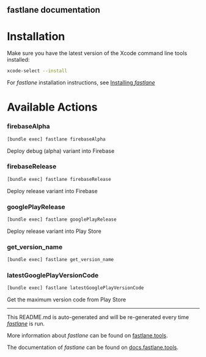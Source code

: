fastlane documentation
----

# Installation

Make sure you have the latest version of the Xcode command line tools installed:

```sh
xcode-select --install
```

For _fastlane_ installation instructions, see [Installing _fastlane_](https://docs.fastlane.tools/#installing-fastlane)

# Available Actions

### firebaseAlpha

```sh
[bundle exec] fastlane firebaseAlpha
```

Deploy debug (alpha) variant into Firebase

### firebaseRelease

```sh
[bundle exec] fastlane firebaseRelease
```

Deploy release variant into Firebase

### googlePlayRelease

```sh
[bundle exec] fastlane googlePlayRelease
```

Deploy release variant into Play Store

### get_version_name

```sh
[bundle exec] fastlane get_version_name
```



### latestGooglePlayVersionCode

```sh
[bundle exec] fastlane latestGooglePlayVersionCode
```

Get the maximum version code from Play Store

----

This README.md is auto-generated and will be re-generated every time [_fastlane_](https://fastlane.tools) is run.

More information about _fastlane_ can be found on [fastlane.tools](https://fastlane.tools).

The documentation of _fastlane_ can be found on [docs.fastlane.tools](https://docs.fastlane.tools).
